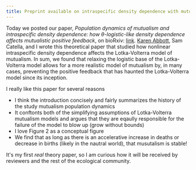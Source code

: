 ```yaml
---
title: Preprint available on intraspecific density dependence with mutualism paper
---
```


Today we posted our paper, *Population dynamics of mutualism and intraspecific density dependence: how &theta;-logistic-like density dependence affects mutualistic positive feedback*, on bioRxiv: [link](http://biorxiv.org/content/early/2017/02/13/108175).  [Karen Abbott](www.case.edu/artsci/biol/abbottlab/), Sam Catella, and I wrote this theoretical paper that studied how nonlinear intraspecific density dependence affects the Lotka-Volterra model of mutualism.  In sum, we found that relaxing the logistic base of the Lotka-Volterra model allows for a more realistic model of mutualism by, in many cases, preventing the positive feedback that has haunted the Lotka-Volterra model since its inception.

I really like this paper for several reasons

* I think the introduction concisely and fairly summarizes the history of the study mutualism population dynamics
* It conftonts both of the simplifying assumptions of Lotka-Volterra mutualism models and argues that they are eqaully responsible for the failure of the model to blow up (grow without bounds)
* I love Figure 2 as a conceptual figure
* We find that as long as there is an accelerative increase in deaths or decrease in births (likely in the nautral world), that musutalism is stable!

It's my first *real* theory paper, so I am curious how it will be received by reviewers and the rest of the ecological community.
